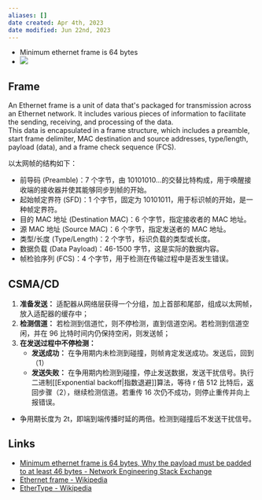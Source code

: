 ```yaml
---
aliases: []
date created: Apr 4th, 2023
date modified: Jun 22nd, 2023
---
```

- Minimum ethernet frame is 64 bytes
- ![](https://img.ynchen.me/2023/04/844aef44c005a8a2254faf503ef24945.webp)

## Frame 
An Ethernet frame is a unit of data that's packaged for transmission across an Ethernet network. It includes various pieces of information to facilitate the sending, receiving, and processing of the data.  
This data is encapsulated in a frame structure, which includes a preamble, start frame delimiter, MAC destination and source addresses, type/length, payload (data), and a frame check sequence (FCS).

以太网帧的结构如下：
- 前导码 (Preamble)：7 个字节，由 10101010...的交替比特构成，用于唤醒接收端的接收器并使其能够同步到帧的开始。
- 起始帧定界符 (SFD)：1 个字节，固定为 10101011，用于标识帧的开始，是一种帧定界符。
- 目的 MAC 地址 (Destination MAC)：6 个字节，指定接收者的 MAC 地址。
- 源 MAC 地址 (Source MAC)：6 个字节，指定发送者的 MAC 地址。
- 类型/长度 (Type/Length)：2 个字节，标识负载的类型或长度。
- 数据负载 (Data Payload)：46-1500 字节，这是实际的数据内容。
- 帧检验序列 (FCS)：4 个字节，用于检测在传输过程中是否发生错误。

## CSMA/CD
1. **准备发送：** 适配器从网络层获得一个分组，加上首部和尾部，组成以太网帧，放入适配器的缓存中；
2. **检测信道：** 若检测到信道忙，则不停检测，直到信道空闲。若检测到信道空闲，并在 96 比特时间内仍保持空闲，则发送帧；
3. **在发送过程中不停检测：**
	- **发送成功：** 在争用期内未检测到碰撞，则帧肯定发送成功。发送后，回到（1）
	- **发送失败：** 在争用期内检测到碰撞，停止发送数据，发送干扰信号。执行二进制[[Exponential backoff|指数退避]]算法，等待 r 倍 512 比特后，返回步骤（2），继续检测信道。若重传 16 次仍不成功，则停止重传并向上报错误。
   

- 争用期长度为 2t，即端到端传播时延的两倍。检测到碰撞后不发送干扰信号。

## Links
- [Minimum ethernet frame is 64 bytes, Why the payload must be padded to at least 46 bytes - Network Engineering Stack Exchange](https://networkengineering.stackexchange.com/questions/34189/minimum-ethernet-frame-is-64-bytes-why-the-payload-must-be-padded-to-at-least-4)
- [Ethernet frame - Wikipedia](https://en.wikipedia.org/wiki/Ethernet_frame)
- [EtherType - Wikipedia](https://en.wikipedia.org/wiki/EtherType)